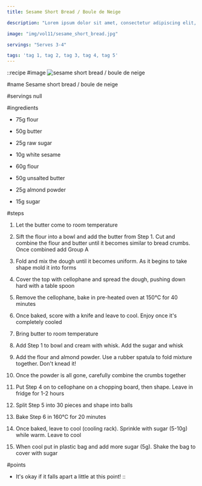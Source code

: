```yaml
---
title: Sesame Short Bread / Boule de Neige

description: "Lorem ipsum dolor sit amet, consectetur adipiscing elit, sed do eiusmod tempor incididunt ut labore et dolore magna aliqua. Tincidunt eget nullam non nisi est sit amet facilisis."

image: "img/vol11/sesame_short_bread.jpg"

servings: "Serves 3-4"

tags: 'tag 1, tag 2, tag 3, tag 4, tag 5'
---
```


::recipe
#image
![sesame short bread / boule de neige](/img/vol11/sesame_short_bread.jpg)

#name
Sesame short bread / boule de neige

#servings
null

#ingredients
- 75g flour
- 50g butter

- 25g raw sugar
- 10g white sesame

- 60g flour
- 50g unsalted butter
- 25g almond powder
- 15g sugar

#steps
1. Let the butter come to room temperature

2. Sift the flour into a bowl and add the butter from Step 1. Cut and combine the flour and butter until it becomes similar to bread crumbs. Once combined add Group A

3. Fold and mix the dough until it becomes uniform. As it begins to take shape mold it into forms

4. Cover the top with cellophane and spread the dough, pushing down hard with a table spoon

5. Remove the cellophane, bake in pre-heated oven at 150°C for 40 minutes

6. Once baked, score with a knife and leave to cool. Enjoy once it's completely cooled

7. Bring butter to room temperature

8. Add Step 1 to bowl and cream with whisk. Add the sugar and whisk

9. Add the flour and almond powder. Use a rubber spatula to fold mixture together. Don't knead it!

10. Once the powder is all gone, carefully combine the crumbs together

11. Put Step 4 on to cellophane on a chopping board, then shape. Leave in fridge for 1-2 hours

12. Split Step 5 into 30 pieces and shape into balls

13. Bake Step 6 in 160°C for 20 minutes

14. Once baked, leave to cool (cooling rack). Sprinkle with sugar (5-10g) while warm. Leave to cool

15. When cool put in plastic bag and add more sugar (5g). Shake the bag to cover with sugar

#points
- It's okay if it falls apart a little at this point!
::